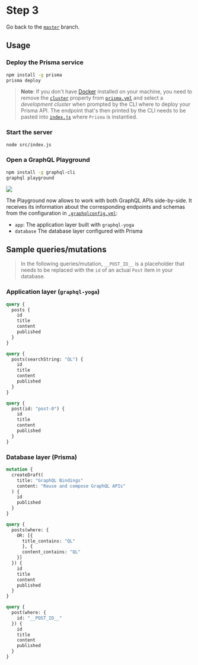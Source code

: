 # Step 3

Go back to the [`master`](https://github.com/nikolasburk/graphqlday-workshop) branch.

## Usage

### Deploy the Prisma service

```bash
npm install -g prisma
prisma deploy
```

> **Note**: If you don't have [Docker](https://www.docker.com) installed on your machine, you need to remove the [`cluster`](./database/prisma.yml#L9) property from [`prisma.yml`](./database/prisma.yml) and select a _development cluster_ when prompted by the CLI where to deploy your Prisma API. The endpoint that's then printed by the CLI needs to be pasted into [`index.js`](./src/index.js#L29) where `Prisma` is instantied.

### Start the server

```bash
node src/index.js
```

### Open a GraphQL Playground

```bash
npm install -g graphql-cli
graphql playground
```

![](https://imgur.com/bX5TSzs.png)

The Playground now allows to work with both GraphQL APIs side-by-side. It receives its information about the corresponding endpoints and schemas from the configuration in [`.graphqlconfig.yml`](.graphqlconfig.yml):

- `app`: The application layer built with `graphql-yoga`
- `database` The database layer configured with Prisma

## Sample queries/mutations

> In the following queries/mutation, `__POST_ID__` is a placeholder that needs to be replaced with the `id` of an actual `Post` item in your database.

### Application layer (`graphql-yoga`)

```graphql
query {
  posts {
    id
    title
    content
    published
  }
}
```

```graphql
query {
  posts(searchString: "QL") {
    id
    title
    content
    published
  }
}
```


```graphql
query {
  post(id: "post-0") {
    id
    title
    content
    published
  }
}
```

### Database layer (Prisma)

```graphql
mutation {
  createDraft(
    title: "GraphQL Bindings"
    content: "Reuse and compose GraphQL APIs"
  ) {
    id
    published
  }
}
```

```graphql
query {
  posts(where: {
    OR: [{
      title_contains: "QL"
      }, {
      content_contains: "QL"
    }]
  }) {
    id
    title
    content
    published
  }
}
```

```graphql
query {
  post(where: {
    id: "__POST_ID__"
  }) {
    id
    title
    content
    published
  }
}
```